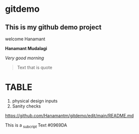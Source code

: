 # gitdemo

## This is my github demo project
 
 welcome Hanamant

**Hanamant Mudalagi**

_Very good morning_

> Text that is quote

# TABLE
1. physical design inputs
2. Sanity checks

https://github.com/Hanamantm/gitdemo/edit/main/README.md

This is a <sub> subcript </sub> Text
#0969DA



